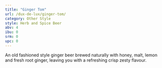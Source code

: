 ```yaml
---
title: "Ginger Tom"
url: /dux-de-lux/ginger-tom/
category: Other Style
style: Herb and Spice Beer
abv: 4
ibu: 0
srm: 0
upc: 0
---
```

An old fashioned style ginger beer brewed naturally with honey, malt, lemon and fresh root ginger, leaving you with a refreshing crisp zesty flavour.
